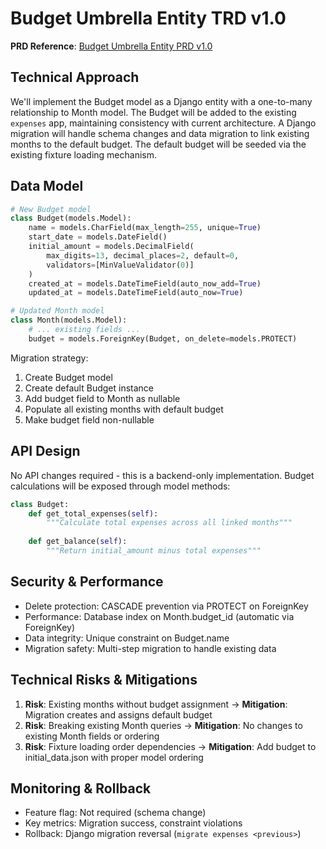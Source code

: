 # Budget Umbrella Entity TRD v1.0

**PRD Reference**: [Budget Umbrella Entity PRD v1.0](https://github.com/MarcinOrlowski/python-pyggy-expense-tracker/issues/29)

## Technical Approach

We'll implement the Budget model as a Django entity with a one-to-many relationship to Month model.
The Budget will be added to the existing `expenses` app, maintaining consistency with current
architecture. A Django migration will handle schema changes and data migration to link existing
months to the default budget. The default budget will be seeded via the existing fixture loading
mechanism.

## Data Model

```python
# New Budget model
class Budget(models.Model):
    name = models.CharField(max_length=255, unique=True)
    start_date = models.DateField()
    initial_amount = models.DecimalField(
        max_digits=13, decimal_places=2, default=0,
        validators=[MinValueValidator(0)]
    )
    created_at = models.DateTimeField(auto_now_add=True)
    updated_at = models.DateTimeField(auto_now=True)

# Updated Month model
class Month(models.Model):
    # ... existing fields ...
    budget = models.ForeignKey(Budget, on_delete=models.PROTECT)
```

Migration strategy:

1. Create Budget model
2. Create default Budget instance
3. Add budget field to Month as nullable
4. Populate all existing months with default budget
5. Make budget field non-nullable

## API Design

No API changes required - this is a backend-only implementation. Budget calculations will be exposed through model methods:

```python
class Budget:
    def get_total_expenses(self):
        """Calculate total expenses across all linked months"""
        
    def get_balance(self):
        """Return initial_amount minus total expenses"""
```

## Security & Performance

- Delete protection: CASCADE prevention via PROTECT on ForeignKey
- Performance: Database index on Month.budget_id (automatic via ForeignKey)
- Data integrity: Unique constraint on Budget.name
- Migration safety: Multi-step migration to handle existing data

## Technical Risks & Mitigations

1. **Risk**: Existing months without budget assignment → **Mitigation**: Migration creates and assigns default budget
2. **Risk**: Breaking existing Month queries → **Mitigation**: No changes to existing Month fields or ordering
3. **Risk**: Fixture loading order dependencies → **Mitigation**: Add budget to initial_data.json with proper model ordering

## Monitoring & Rollback

- Feature flag: Not required (schema change)
- Key metrics: Migration success, constraint violations
- Rollback: Django migration reversal (`migrate expenses <previous>`)
